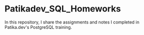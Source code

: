 # Patikadev_SQL_Homeworks
In this repository, I share the assignments and notes I completed in Patika.dev's PostgreSQL training.
